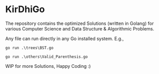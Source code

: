 # KirDhiGo
The repository contains the optimized Solutions (written in Golang) for various Computer Science and Data Structure &amp; Algorithmic Problems.

Any file can run directly in any Go installed system.
E.g.,

`go run .\trees\BST.go`

`go run .\others\Valid_Parenthesis.go`

WIP for more Solutions, Happy Coding :)
